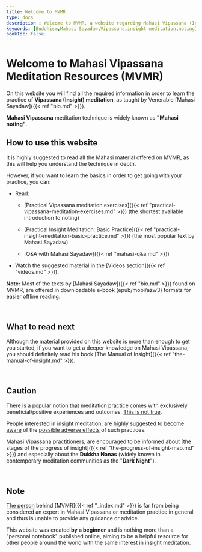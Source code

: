 ```yaml
---
title: Welcome to MVMR
type: docs
description : Welcome to MVMR, a website regarding Mahasi Vipassana (Insight) meditation
keywords: [Buddhism,Mahasi Sayadaw,Vipassana,insight meditation,noting] 
bookToc: false
---
```


# Welcome to Mahasi Vipassana Meditation Resources (MVMR)

On this website you will find all the required information in order to learn the practice of **Vipassana (Insight) meditation**, as taught by Venerable [Mahasi Sayadaw]({{< ref "bio.md" >}}).

**Mahasi Vipassana** meditation technique is widely known as **"Mahasi noting"**.


## How to use this website

It is highly suggested to read all the Mahasi material offered on MVMR, as this will help you understand the technique in depth. 

However, if you want to learn the basics in order to get going with your practice, you can:

- Read: 

  - [Practical Vipassana meditation exercises]({{< ref "practical-vipassana-meditation-exercises.md" >}}) (the shortest available introduction to noting)

  - [Practical Insight Meditation: Basic Practice]({{< ref "practical-insight-meditation-basic-practice.md" >}}) (the most popular text by Mahasi Sayadaw)
  - [Q&A with Mahasi Sayadaw]({{< ref "mahasi-q&a.md" >}})


- Watch the suggested material in the [Videos section]({{< ref "videos.md" >}}).


**Note:** Most of the texts by [Mahasi Sayadaw]({{< ref "bio.md" >}}) found on MVMR, are offered in downloadable e-book (epub/mobi/azw3) formats for easier offline reading.

&nbsp;
## What to read next

Although the material provided on this website is more than enough to get you started, if you want to get a deeper knowledge on Mahasi Vipassana, you should definitely read his book [The Manual of Insight]({{< ref "the-manual-of-insight.md" >}}).

&nbsp;
## Caution

There is a popular notion that meditation practice comes with exclusively beneficial/positive experiences and outcomes. [This is not true](https://journals.plos.org/plosone/article?id=10.1371%2Fjournal.pone.0176239).

People interested in insight meditation, are highly suggested to [become aware](https://www.youtube.com/watch?v=jv-DjlScpV8) of the [possible adverse effects](https://vimeo.com/378177771) of such practices.

Mahasi Vipassana practitioners, are encouraged to be informed about [the stages of the progress of insight]({{< ref "the-progress-of-insight-map.md" >}}) and especially about the **Dukkha Nanas** (widely known in contemporary meditation communities as the "**Dark Night**").

&nbsp;
## Note

[The person](https://atrahhdis.github.io/) behind [MVMR]({{< ref "_index.md" >}}) is far from being considered an expert in Mahasi Vipassana or meditation practice in general and thus is unable to provide any guidance or advice.

This website was created **by a beginner** and is nothing more than a "personal notebook" published online, aiming to be a helpful resource for other people around the world with the same interest in insight meditation.

